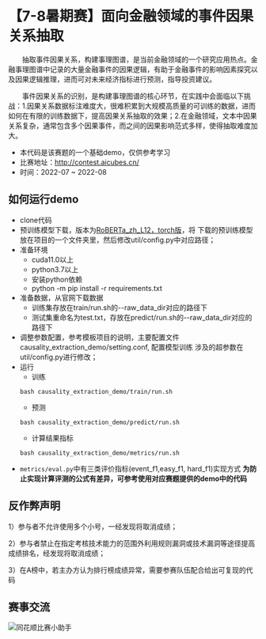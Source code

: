 # 【7-8暑期赛】面向金融领域的事件因果关系抽取

​&emsp;&emsp;抽取事件因果关系，构建事理图谱，是当前金融领域的一个研究应用热点。金融事理图谱中记录的大量金融事件的因果逻辑，有助于金融事件的影响因素探究以及因果逻辑推理，进而可对未来经济指标进行预测，指导投资建议。

​&emsp;&emsp;事件因果关系的识别，是构建事理图谱的核心环节，在实践中会面临以下挑战：1.因果关系数据标注难度大，很难积累到大规模高质量的可训练的数据，进而如何在有限的训练数据下，提高因果关系抽取的效果；​	2.在金融领域，文本中因果关系复杂，通常包含多个因果事件，而之间的因果影响范式多样，使得抽取难度加大。

- 本代码是该赛题的一个基础demo，仅供参考学习
- 比赛地址：<http://contest.aicubes.cn/>
- 时间：2022-07 ~ 2022-08
  ​

## 如何运行demo
- clone代码
- 预训练模型下载，版本为[RoBERTa_zh_L12，torch版](https://github.com/brightmart/roberta_zh)，将
下载的预训练模型放在项目的一个文件夹里，然后修改util/config.py中对应路径；
- 准备环境 
  - cuda11.0以上
  - python3.7以上
  - 安装python依赖 
  - python -m pip install -r requirements.txt
- 准备数据，从官网下载数据
   - 训练集存放在train/run.sh的--raw_data_dir对应的路径下
   - 测试集重命名为test.txt，存放在predict/run.sh的--raw_data_dir对应的路径下 
- 调整参数配置，参考模板项目的说明，主要配置文件causality_extraction_demo/setting.conf, 配置模型训练
涉及的超参数在util/config.py进行修改；
- 运行
   - 训练
   ```
   bash causality_extraction_demo/train/run.sh
   ```
   - 预测
   ```
   bash causality_extraction_demo/predict/run.sh
  ```
   - 计算结果指标
   ```
   bash causality_extraction_demo/metrics/run.sh
   ```
-  `metrics/eval.py`中有三类评价指标(event_f1,easy_f1, hard_f1)实现方式
   **为防止实现计算评测的公式有差异，可参考使用对应赛题提供的demo中的代码**


## 反作弊声明
1）参与者不允许使用多个小号，一经发现将取消成绩；

2）参与者禁止在指定考核技术能力的范围外利用规则漏洞或技术漏洞等途径提高成绩排名，经发现将取消成绩；

3）在A榜中，若主办方认为排行榜成绩异常，需要参赛队伍配合给出可复现的代码

## 赛事交流
![同花顺比赛小助手](http://speech.10jqka.com.cn/arthmetic_operation/245984a4c8b34111a79a5151d5cd6024/客服微信.JPEG)